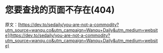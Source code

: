 # 您要查找的页面不存在(404)

原文：[https://dev.to/sedaily/you-are-not-a-commodity?utm_source=wanqu.co&utm_campaign=Wanqu+Daily&utm_medium=website](https://dev.to/sedaily/you-are-not-a-commodity?utm_source=wanqu.co&utm_campaign=Wanqu+Daily&utm_medium=website)